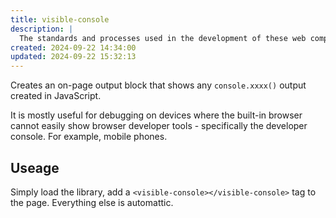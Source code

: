 ```yaml
---
title: visible-console
description: |
  The standards and processes used in the development of these web components.
created: 2024-09-22 14:34:00
updated: 2024-09-22 15:32:13
---
```


Creates an on-page output block that shows any `console.xxxx()` output created in JavaScript.

It is mostly useful for debugging on devices where the built-in browser cannot easily show browser developer tools - specifically the developer console. For example, mobile phones.

## Useage

Simply load the library, add a `<visible-console></visible-console>` tag to the page. Everything else is automattic.

